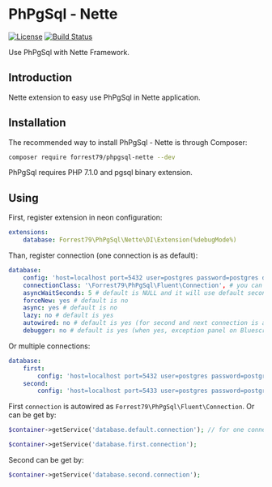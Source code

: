 PhPgSql - Nette
===============

[![License](https://img.shields.io/badge/License-BSD%203--Clause-blue.svg)](https://github.com/forrest79/PhPgSql-Nette/blob/master/license.md)
[![Build Status](https://travis-ci.org/forrest79/PhPgSql-Nette.svg?branch=master)](https://travis-ci.org/forrest79/PhPgSql-Nette)

Use PhPgSql with Nette Framework.

Introduction
------------

Nette extension to easy use PhPgSql in Nette application.


Installation
------------

The recommended way to install PhPgSql - Nette is through Composer:

```sh
composer require forrest79/phpgsql-nette --dev
```

PhPgSql requires PHP 7.1.0 and pgsql binary extension.


Using
-----

First, register extension in neon configuration:

```yaml
extensions:
	database: Forrest79\PhPgSql\Nette\DI\Extension(%debugMode%)
```

Than, register connection (one connection is as default):

```yaml
database:
	config: 'host=localhost port=5432 user=postgres password=postgres dbname=postgres'
	connectionClass: '\Forrest79\PhPgSql\Fluent\Connection', # you can change connection class, ie basic \Forrest79\PhPgSql\DB\Connection or your own, but every connection class must extends \Forrest79\PhPgSql\Fluent\Connection 
	asyncWaitSeconds: 5 # default is NULL and it will use default seconds value
	forceNew: yes # default is no
	async: yes # default is no
	lazy: no # default is yes
	autowired: no # default is yes (for second and next connection is always no)
	debugger: no # default is yes (when yes, exception panel on Bluescreen is added and Tracy bar is shown in debug mode)
```

Or multiple connections:

```yaml
database:
	first:
		config: 'host=localhost port=5432 user=postgres password=postgres dbname=postgres'
	second:
		config: 'host=localhost port=5433 user=postgres password=postgres dbname=postgres'
```

First `connection` is autowired as `Forrest79\PhPgSql\Fluent\Connection`. Or can be get by:

```php
$container->getService('database.default.connection'); // for one connection, default

$container->getService('database.first.connection');
```

Second can be get by:

```php
$container->getService('database.second.connection');
```
